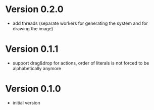 # Version 0.2.0

- add threads (separate workers for generating the system and for drawing the image)

# Version 0.1.1

- support drag&drop for actions, order of literals is not forced to be alphabetically anymore

# Version 0.1.0

- initial version